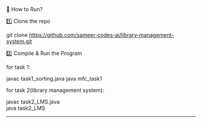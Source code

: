 📜 How to Run?

1️⃣ Clone the repo

git clone https://github.com/sameer-codes-ai/library-management-system.git

2️⃣ Compile & Run the Program

for task 1:

javac task1_sorting.java
java mfc_task1

for task 2(library management system):

javac task2_LMS.java  
java task2_LMS


---
